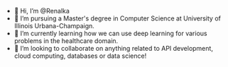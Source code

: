 - 👋 Hi, I’m @Renalka
- 👀 I’m pursuing a Master's degree in Computer Science at University of Illinois Urbana-Champaign.
- 🌱 I’m currently learning how we can use deep learning for various problems in the healthcare domain.
- 💞️ I’m looking to collaborate on anything related to API development, cloud computing, databases or data science!

<!---
Renalka/Renalka is a ✨ special ✨ repository because its `README.md` (this file) appears on your GitHub profile.
You can click the Preview link to take a look at your changes.
--->

